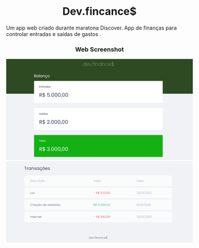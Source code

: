 <h1 align="center" color="green"> Dev.fincance$ </h1>
Um app web criado durante maratona Discover. App de finanças para controlar entradas e saídas de gastos . 

<h3 align="center"> Web Screenshot </h3>

<div> <img src="https://github.com/Enuch/Dev.fincance/blob/main/pictures/dev%20finance.png?raw=true"> </div>
<img src="https://github.com/Enuch/Dev.fincance/blob/main/pictures/dev.png?raw=true"> 
